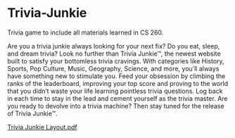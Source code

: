 # Trivia-Junkie
Trivia game to include all materials learned in CS 260.

Are you a trivia junkie always looking for your next fix? Do you eat, sleep, and dream trivia? Look no further than Trivia Junkie™, the newest website built to satisfy your bottomless trivia cravings. With categories like History, Sports, Pop Culture, Music, Geography, Science, and more, you’ll always have something new to stimulate you. Feed your obsession by climbing the ranks of the leaderboard, improving your top score and proving to the world that you didn’t waste your life learning pointless trivia questions. Log back in each time to stay in the lead and cement yourself as the trivia master. Are you ready to devolve into a trivia machine? Then stay tuned for the release of Trivia Junkie™.  

[Trivia Junkie Layout.pdf](https://github.com/thisguyaaron/Trivia-Junkie/files/10514229/Trivia.Junkie.Layout.pdf)



